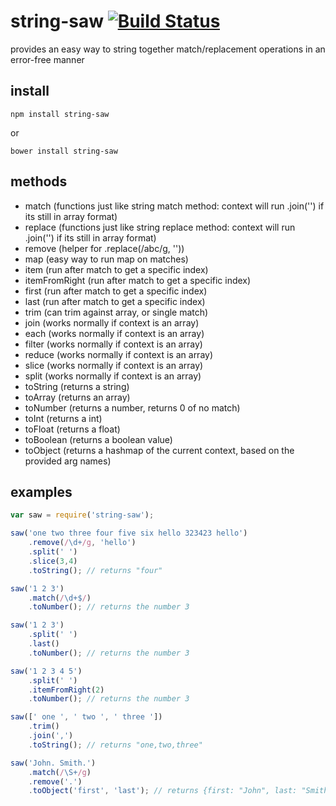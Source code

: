 # string-saw [![Build Status](https://travis-ci.org/icodeforlove/string-saw.png?branch=master)](https://travis-ci.org/icodeforlove/string-saw)

provides an easy way to string together match/replacement operations in an error-free manner

## install

```
npm install string-saw
```

or

```
bower install string-saw
```

## methods

- match (functions just like string match method: context will run .join('') if its still in array format)
- replace (functions just like string replace method: context will run .join('') if its still in array format)
- remove (helper for .replace(/abc/g, ''))
- map (easy way to run map on matches)
- item (run after match to get a specific index)
- itemFromRight (run after match to get a specific index)
- first (run after match to get a specific index)
- last (run after match to get a specific index)
- trim (can trim against array, or single match)
- join (works normally if context is an array)
- each (works normally if context is an array)
- filter (works normally if context is an array)
- reduce (works normally if context is an array)
- slice (works normally if context is an array)
- split (works normally if context is an array)
- toString (returns a string)
- toArray (returns an array)
- toNumber (returns a number, returns 0 of no match)
- toInt (returns a int)
- toFloat (returns a float)
- toBoolean (returns a boolean value)
- toObject (returns a hashmap of the current context, based on the provided arg names)

## examples

```javascript
var saw = require('string-saw');

saw('one two three four five six hello 323423 hello')
	.remove(/\d+/g, 'hello')
	.split(' ')
	.slice(3,4)
	.toString(); // returns "four"

saw('1 2 3')
	.match(/\d+$/)
	.toNumber(); // returns the number 3

saw('1 2 3')
	.split(' ')
	.last()
	.toNumber(); // returns the number 3

saw('1 2 3 4 5')
	.split(' ')
	.itemFromRight(2)
	.toNumber(); // returns the number 3

saw([' one ', ' two ', ' three '])
	.trim()
	.join(',')
	.toString(); // returns "one,two,three"

saw('John. Smith.')
	.match(/\S+/g)
	.remove('.')
	.toObject('first', 'last'); // returns {first: "John", last: "Smith"}
```